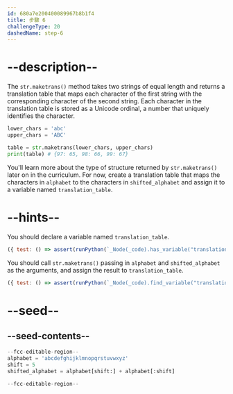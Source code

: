 ```yaml
---
id: 680a7e200400089967b8b1f4
title: 步驟 6
challengeType: 20
dashedName: step-6
---
```


# --description--

The `str.maketrans()` method takes two strings of equal length and returns a translation table that maps each character of the first string with the corresponding character of the second string. Each character in the translation table is stored as a Unicode ordinal, a number that uniquely identifies the character.

```py
lower_chars = 'abc'
upper_chars = 'ABC'

table = str.maketrans(lower_chars, upper_chars)
print(table) # {97: 65, 98: 66, 99: 67}
```

You'll learn more about the type of structure returned by `str.maketrans()` later on in the curriculum. For now, create a translation table that maps the characters in `alphabet` to the characters in `shifted_alphabet` and assign it to a variable named `translation_table`.

# --hints--

You should declare a variable named `translation_table`.

```js
({ test: () => assert(runPython(`_Node(_code).has_variable("translation_table")`)) })
```

You should call `str.maketrans()` passing in `alphabet` and `shifted_alphabet` as the arguments, and assign the result to `translation_table`.

```js
({ test: () => assert(runPython(`_Node(_code).find_variable("translation_table").is_equivalent("translation_table = str.maketrans(alphabet, shifted_alphabet)")`)) })
```

# --seed--

## --seed-contents--

```py
--fcc-editable-region--
alphabet = 'abcdefghijklmnopqrstuvwxyz'
shift = 5
shifted_alphabet = alphabet[shift:] + alphabet[:shift]

--fcc-editable-region--
```

